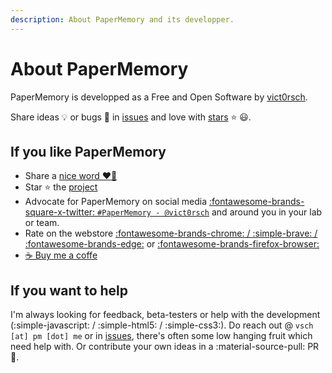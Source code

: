 ```yaml
---
description: About PaperMemory and its developper.
---
```


# About PaperMemory

PaperMemory is developped as a Free and Open Software by [vict0rsch](https://vict0rs.ch).

Share ideas 💡 or bugs 🐛 in [issues](https://github.com/vict0rsch/PaperMemory/issues) and love with [stars](https://github.com/vict0rsch/PaperMemory/stargazers) ⭐️ 😃.

## If you like PaperMemory

* Share a [nice word ❤️‍🔥](https://github.com/vict0rsch/PaperMemory/issues/81)
* Star ⭐ the [project](https://github.com/vict0rsch/PaperMemory)
* Advocate for PaperMemory on social media [:fontawesome-brands-square-x-twitter: `#PaperMemory - @vict0rsch`](https://x.com/vict0rsch) and around you in your lab or team.
* Rate on the webstore [:fontawesome-brands-chrome: / :simple-brave: / :fontawesome-brands-edge:](https://chromewebstore.google.com/detail/paper-memory/hmebhknlgddhfbbdhgplnillngljgmdi?pli=1) or [:fontawesome-brands-firefox-browser:](https://addons.mozilla.org/en-US/firefox/addon/paper-memory/)
* [☕ Buy me a coffe](https://www.buymeacoffee.com/vict0rsch)

## If you want to help

I'm always looking for feedback, beta-testers or help with the development (:simple-javascript: / :simple-html5: / :simple-css3:). Do reach out @ `vsch [at] pm [dot] me` or in [issues](https://github.com/vict0rsch/PaperMemory/issues), there's often some low hanging fruit which need help with. Or contribute your own ideas in a :material-source-pull: PR :mechanical_arm:.
